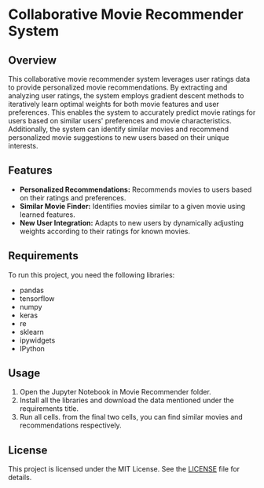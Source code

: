 # Collaborative Movie Recommender System

## Overview

This collaborative movie recommender system leverages user ratings data to provide personalized movie recommendations. By extracting and analyzing user ratings, the system employs gradient descent methods to iteratively learn optimal weights for both movie features and user preferences. This enables the system to accurately predict movie ratings for users based on similar users' preferences and movie characteristics. Additionally, the system can identify similar movies and recommend personalized movie suggestions to new users based on their unique interests.

## Features

- **Personalized Recommendations:** Recommends movies to users based on their ratings and preferences.
- **Similar Movie Finder:** Identifies movies similar to a given movie using learned features.
- **New User Integration:** Adapts to new users by dynamically adjusting weights according to their ratings for known movies.

## Requirements

To run this project, you need the following libraries:

- pandas
- tensorflow
- numpy
- keras
- re
- sklearn
- ipywidgets
- IPython
  
## Usage
1. Open the Jupyter Notebook in Movie Recommender folder.
2. Install all the libraries and download the data mentioned under the requirements title.
3. Run all cells. from the final two cells, you can find similar movies and recommendations respectively.

## License
This project is licensed under the MIT License. See the [LICENSE](LICENSE) file for details.



